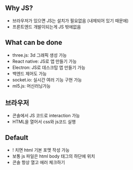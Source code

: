 ## Why JS?

- 브라우저가 있으면 JS는 설치가 필요없음 (내제되어 있기 때문에)
- 프론트엔드 개발이되는게 JS 밖에없음

## What can be done

- three.js: 3d 그래픽 생성 가능
- React native: JS로 앱 만들기 가능
- Electron: JS로 데스크탑 앱 만들기 가능
- 백엔드 제어도 가능
- socket.io: 실시간 여러 기능 구현 가능
- ml5.js: 머신러닝가능

## 브라우저

- 콘솔에서 JS 코드로 interaction 가능
- HTML을 열어서 css와 js코드 실행

## Default

- ! 치면 html 기본 포멧 작성 가능
- 보통 js 파일은 html body 태그의 하단에 위치
- 콘솔 항상 열고 에러 체크하기
